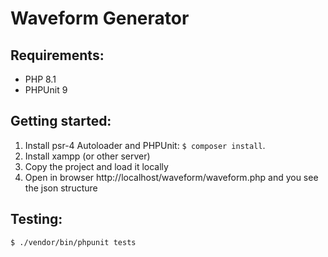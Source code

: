 # Waveform Generator

## Requirements:
- PHP 8.1
- PHPUnit 9

## Getting started:
1. Install psr-4 Autoloader and PHPUnit: ```$ composer install```.
2. Install xampp (or other server)
3. Copy the project and load it locally
4. Open in browser http://localhost/waveform/waveform.php and you see the json structure

## Testing:
```$ ./vendor/bin/phpunit tests```